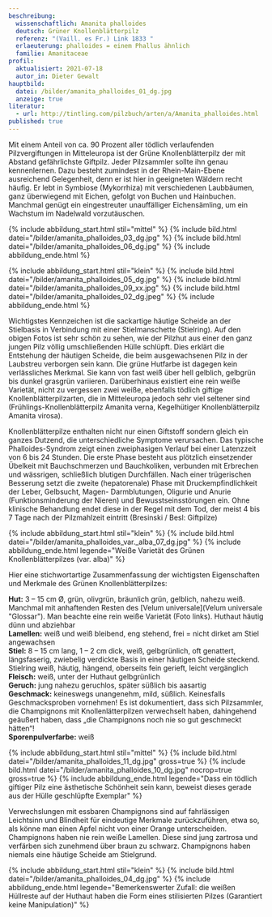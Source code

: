 ```yaml
---
beschreibung:
  wissenschaftlich: Amanita phalloides
  deutsch: Grüner Knollenblätterpilz
  referenz: "(Vaill. es Fr.) Link 1833 "
  erlaeuterung: phalloides = einem Phallus ähnlich
  familie: Amanitaceae
profil:
  aktualisiert: 2021-07-18
  autor_in: Dieter Gewalt
hauptbild:
  datei: /bilder/amanita_phalloides_01_dg.jpg
  anzeige: true
literatur:
  - url: http://tintling.com/pilzbuch/arten/a/Amanita_phalloides.html
published: true
---
```

Mit einem Anteil von ca. 90 Prozent aller tödlich verlaufenden Pilzvergiftungen in Mitteleuropa ist der Grüne Knollenblätterpilz der mit Abstand gefährlichste Giftpilz. Jeder Pilzsammler sollte ihn genau kennenlernen. Dazu besteht zumindest in der Rhein-Main-Ebene ausreichend Gelegenheit, denn er ist hier in geeigneten Wäldern recht häufig. Er lebt in Symbiose (Mykorrhiza) mit verschiedenen Laubbäumen, ganz überwiegend mit Eichen, gefolgt von Buchen und Hainbuchen. Manchmal genügt ein eingestreuter unauffälliger Eichensämling, um ein Wachstum im Nadelwald vorzutäuschen.

{% include abbildung_start.html stil="mittel" %}
{% include bild.html datei="/bilder/amanita_phalloides_03_dg.jpg" %}
{% include bild.html datei="/bilder/amanita_phalloides_06_dg.jpg" %}
{% include abbildung_ende.html %}

{% include abbildung_start.html stil="klein" %}
{% include bild.html datei="/bilder/amanita_phalloides_05_dg.jpg" %}
{% include bild.html datei="/bilder/amanita_phalloides_09_xx.jpg" %}
{% include bild.html datei="/bilder/amanita_phalloides_02_dg.jpeg" %}
{% include abbildung_ende.html %}

Wichtigstes Kennzeichen ist die sackartige häutige Scheide an der Stielbasis in Verbindung mit einer Stielmanschette (Stielring). Auf den obigen Fotos ist sehr schön zu sehen, wie der Pilzhut aus einer den ganz jungen Pilz völlig umschließenden Hülle schlüpft. Dies erklärt die Entstehung der häutigen Scheide, die beim ausgewachsenen Pilz in der Laubstreu verborgen sein kann. Die grüne Hutfarbe ist dagegen kein verlässliches Merkmal. Sie kann von fast weiß über hell gelblich, gelbgrün bis dunkel grasgrün variieren. Darüberhinaus existiert eine rein weiße Varietät, nicht zu vergessen zwei weiße, ebenfalls tödlich giftige Knollenblätterpilzarten, die in Mitteleuropa jedoch sehr viel seltener sind (Frühlings-Knollenblätterpilz Amanita verna, Kegelhütiger Knollenblätterpilz Amanita virosa). 

Knollenblätterpilze enthalten nicht nur einen Giftstoff sondern gleich ein ganzes Dutzend, die unterschiedliche Symptome verursachen. Das typische Phalloides-Syndrom zeigt einen zweiphasigen Verlauf bei einer Latenzzeit von 6 bis 24 Stunden. Die erste Phase besteht aus plötzlich einsetzender Übelkeit mit Bauchschmerzen und Bauchkoliken, verbunden mit Erbrechen und wässrigen, schließlich blutigen Durchfällen. Nach einer trügerischen Besserung setzt die zweite (hepatorenale) Phase mit Druckempfindlichkeit der Leber, Gelbsucht, Magen- Darmblutungen, Oligurie und Anurie (Funktionsminderung der Nieren) und Bewusstseinsstörungen ein. Ohne klinische Behandlung endet diese in der Regel mit dem Tod, der meist 4 bis 7 Tage nach der Pilzmahlzeit eintritt (Bresinski / Besl: Giftpilze)

{% include abbildung_start.html stil="klein" %}
{% include bild.html datei="/bilder/amanita_phalloides_var._alba_07_dg.jpg" %}
{% include abbildung_ende.html legende="Weiße Varietät des Grünen Knollenblätterpilzes (var. alba)" %}

Hier eine stichwortartige Zusammenfassung der wichtigsten Eigenschaften und Merkmale des Grünen Knollenblätterpilzes:

**Hut:** 3 – 15 cm Ø, grün, olivgrün, bräunlich grün, gelblich, nahezu weiß. Manchmal mit anhaftenden Resten des [Velum universale](Velum universale "Glossar"). Man beachte eine rein weiße Varietät (Foto links). Huthaut häutig dünn und abziehbar\
**Lamellen:** weiß und weiß bleibend, eng stehend, frei = nicht dirket am Stiel angewachsen\
**Stiel:** 8 – 15 cm lang, 1 – 2 cm dick, weiß, gelbgrünlich, oft genattert, längsfaserig, zwiebelig verdickte Basis in einer häutigen Scheide steckend. Stielring weiß, häutig, hängend, oberseits fein gerieft, leicht vergänglich\
**Fleisch:** weiß, unter der Huthaut gelbgrünlich\
**Geruch:** jung nahezu geruchlos, später süßlich bis aasartig\
**Geschmack:** keineswegs unangenehm, mild, süßlich. Keinesfalls Geschmacksproben vornehmen! Es ist dokumentiert, dass sich Pilzsammler, die Champignons mit Knollenlätterpilzen verwechselt haben, dahingehend geäußert haben, dass „die Champignons noch nie so gut geschmeckt hätten“!\
**Sporenpulverfarbe:** weiß

{% include abbildung_start.html stil="mittel" %}
{% include bild.html datei="/bilder/amanita_phalloides_11_dg.jpg" gross=true %}
{% include bild.html datei="/bilder/amanita_phalloides_10_dg.jpg" nocrop=true gross=true %}
{% include abbildung_ende.html legende="Dass ein tödlich giftiger Pilz eine ästhetische Schönheit sein kann, beweist dieses gerade aus der Hülle geschlüpfte Exemplar" %}

Verwechslungen mit essbaren Champignons sind auf fahrlässigen Leichtsinn und Blindheit für eindeutige Merkmale zurückzuführen, etwa so, als könne man einen Apfel nicht von einer Orange unterscheiden. Champignons haben nie rein weiße Lamellen. Diese sind jung zartrosa und verfärben sich zunehmend über braun zu schwarz. Champignons haben niemals eine häutige Scheide am Stielgrund.

{% include abbildung_start.html stil="klein" %}
{% include bild.html datei="/bilder/amanita_phalloides_04_dg.jpg" %}
{% include abbildung_ende.html legende="Bemerkenswerter Zufall: die weißen Hüllreste auf der Huthaut haben die Form eines stilisierten Pilzes (Garantiert keine Manipulation)" %}